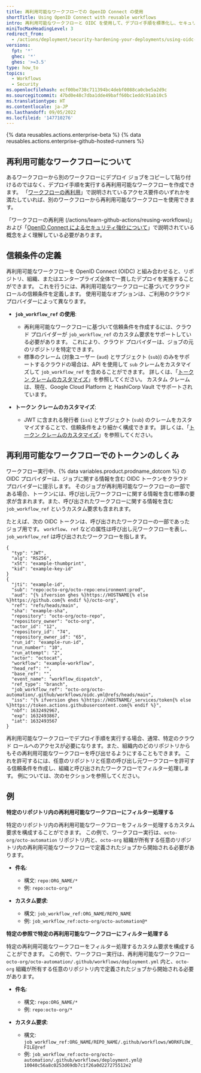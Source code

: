 ```yaml
---
title: 再利用可能なワークフローでの OpenID Connect の使用
shortTitle: Using OpenID Connect with reusable workflows
intro: 再利用可能なワークフローと OIDC を使用して、デプロイ手順を標準化し、セキュリティを強化できます。
miniTocMaxHeadingLevel: 3
redirect_from:
  - /actions/deployment/security-hardening-your-deployments/using-oidc-with-your-reusable-workflows
versions:
  fpt: '*'
  ghec: '*'
  ghes: '>=3.5'
type: how_to
topics:
  - Workflows
  - Security
ms.openlocfilehash: ecf00be738c711394bc4debf0088ca0cbe5a2d9c
ms.sourcegitcommit: 47bd0e48c7dba1dde49baff60bc1eddc91ab10c5
ms.translationtype: HT
ms.contentlocale: ja-JP
ms.lasthandoff: 09/05/2022
ms.locfileid: '147710276'
---
```

{% data reusables.actions.enterprise-beta %} {% data reusables.actions.enterprise-github-hosted-runners %}

## 再利用可能なワークフローについて

あるワークフローから別のワークフローにデプロイ ジョブをコピーして貼り付けるのではなく、デプロイ手順を実行する再利用可能なワークフローを作成できます。 「[ワークフローの再利用](/actions/learn-github-actions/reusing-workflows#access-to-reusable-workflows)」で説明されているアクセス要件のいずれかを満たしていれば、別のワークフローから再利用可能なワークフローを使用できます。

「ワークフローの再利用 (/actions/learn-github-actions/reusing-workflows)」および「[OpenID Connect によるセキュリティ強化について](/actions/deployment/security-hardening-your-deployments/about-security-hardening-with-openid-connect)」で説明されている概念をよく理解している必要があります。

## 信頼条件の定義

再利用可能なワークフローを OpenID Connect (OIDC) と組み合わせると、リポジトリ、組織、またはエンタープライズ全体で一貫したデプロイを実施することができます。 これを行うには、再利用可能なワークフローに基づいてクラウド ロールの信頼条件を定義します。 使用可能なオプションは、ご利用のクラウド プロバイダーによって異なります。

- **`job_workflow_ref` の使用**: 
  - 再利用可能なワークフローに基づいて信頼条件を作成するには、クラウド プロバイダーが `job_workflow_ref` のカスタム要求をサポートしている必要があります。 これにより、クラウド プロバイダーは、ジョブの元のリポジトリを特定できます。 
  - 標準のクレーム (対象ユーザー (`aud`) とサブジェクト (`sub`)) のみをサポートするクラウドの場合は、API を使用して `sub` クレームをカスタマイズして `job_workflow_ref` を含めることができます。 詳しくは、「[トークン クレームのカスタマイズ](/actions/deployment/security-hardening-your-deployments/about-security-hardening-with-openid-connect#customizing-the-token-claims)」を参照してください。 カスタム クレームは、現在、Google Cloud Platform と HashiCorp Vault でサポートされています。

- **トークン クレームのカスタマイズ**: 
  - JWT に含まれる発行者 (`iss`) とサブジェクト (`sub`) のクレームをカスタマイズすることで、信頼条件をより細かく構成できます。 詳しくは、「[トークン クレームのカスタマイズ](/actions/deployment/security-hardening-your-deployments/about-security-hardening-with-openid-connect#customizing-the-token-claims)」を参照してください。

## 再利用可能なワークフローでのトークンのしくみ

ワークフロー実行中、{% data variables.product.prodname_dotcom %} の OIDC プロバイダーは、ジョブに関する情報を含む OIDC トークンをクラウド プロバイダーに提示します。 そのジョブが再利用可能なワークフローの一部である場合、トークンには、呼び出し元ワークフローに関する情報を含む標準の要求が含まれます。また、呼び出されたワークフローに関する情報を含む `job_workflow_ref` というカスタム要求も含まれます。

たとえば、次の OIDC トークンは、呼び出されたワークフローの一部であったジョブ用です。 `workflow`、`ref` などの属性は呼び出し元ワークフローを表し、`job_workflow_ref` は呼び出されたワークフローを指します。

```yaml{:copy}
{
  "typ": "JWT",
  "alg": "RS256",
  "x5t": "example-thumbprint",
  "kid": "example-key-id"
}
{
  "jti": "example-id",
  "sub": "repo:octo-org/octo-repo:environment:prod",
  "aud": "{% ifversion ghes %}https://HOSTNAME{% else %}https://github.com{% endif %}/octo-org",
  "ref": "refs/heads/main",
  "sha": "example-sha",
  "repository": "octo-org/octo-repo",
  "repository_owner": "octo-org",
  "actor_id": "12",
  "repository_id": "74",
  "repository_owner_id": "65",
  "run_id": "example-run-id",
  "run_number": "10",
  "run_attempt": "2",
  "actor": "octocat",
  "workflow": "example-workflow",
  "head_ref": "",
  "base_ref": "",
  "event_name": "workflow_dispatch",
  "ref_type": "branch",
  "job_workflow_ref": "octo-org/octo-automation/.github/workflows/oidc.yml@refs/heads/main",
  "iss": "{% ifversion ghes %}https://HOSTNAME/_services/token{% else %}https://token.actions.githubusercontent.com{% endif %}",
  "nbf": 1632492967,
  "exp": 1632493867,
  "iat": 1632493567
}
```

再利用可能なワークフローでデプロイ手順を実行する場合、通常、特定のクラウド ロールへのアクセスが必要になります。また、組織内のどのリポジトリからもその再利用可能なワークフローを呼び出せるようにすることもできます。 これを許可するには、任意のリポジトリと任意の呼び出し元ワークフローを許可する信頼条件を作成し、組織と呼び出されたワークフローでフィルター処理します。 例については、次のセクションを参照してください。

## 例

**特定のリポジトリ内の再利用可能なワークフローにフィルター処理する**

特定のリポジトリ内の再利用可能なワークフローをフィルター処理するカスタム要求を構成することができます。 この例で、ワークフロー実行は、`octo-org/octo-automation` リポジトリ内と、`octo-org` 組織が所有する任意のリポジトリ内の再利用可能なワークフローで定義されたジョブから開始される必要があります。

- **件名**:
  - 構文: `repo:ORG_NAME/*`
  - 例: `repo:octo-org/*`

- **カスタム要求**:
  - 構文: `job_workflow_ref:ORG_NAME/REPO_NAME`
  - 例: `job_workflow_ref:octo-org/octo-automation@*`

**特定の参照で特定の再利用可能なワークフローにフィルター処理する**

特定の再利用可能なワークフローをフィルター処理するカスタム要求を構成することができます。 この例で、ワークフロー実行は、再利用可能なワークフロー `octo-org/octo-automation/.github/workflows/deployment.yml` 内と、`octo-org` 組織が所有する任意のリポジトリ内で定義されたジョブから開始される必要があります。

- **件名**:
  - 構文: `repo:ORG_NAME/*` 
  - 例: `repo:octo-org/*` 

- **カスタム要求**:
  - 構文: `job_workflow_ref:ORG_NAME/REPO_NAME/.github/workflows/WORKFLOW_FILE@ref` 
  - 例: `job_workflow_ref:octo-org/octo-automation/.github/workflows/deployment.yml@ 10040c56a8c0253d69db7c1f26a0d227275512e2`
